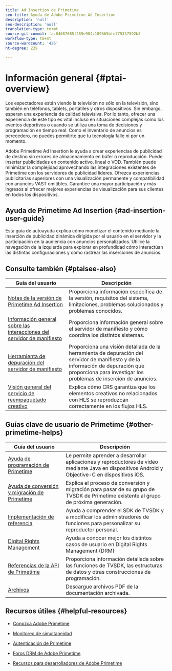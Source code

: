 ```yaml
---
title: Ad Insertion de Primetime
seo-title: Ayuda de Adobe Primetime Ad Insertion
description: 'null'
seo-description: 'null'
translation-type: tm+mt
source-git-commit: fac84687085f289e984c189665bfe775337592b3
workflow-type: tm+mt
source-wordcount: '426'
ht-degree: 22%

---
```



# Información general {#ptai-overview}

Los espectadores están viendo la televisión no sólo en la televisión, sino también en teléfonos, tablets, portátiles y otros dispositivos. Sin embargo, esperan una experiencia de calidad televisiva. Por lo tanto, ofrecer una experiencia de este tipo es vital incluso en situaciones complejas como los eventos deportivos o cuando se utiliza una toma de decisiones y programación en tiempo real. Como el inventario de anuncios es perecedero, no puedes permitirte que tu tecnología falle ni por un momento.

Adobe Primetime Ad Insertion le ayuda a crear experiencias de publicidad de destino sin errores de almacenamiento en búfer o reproducción. Puede insertar publicidades en contenido activo, lineal o VOD. También puede minimizar la complejidad aprovechando las integraciones existentes de Primetime con los servidores de publicidad líderes. Ofrezca experiencias publicitarias superiores con una visualización permanente y compatibilidad con anuncios VAST omitibles. Garantice una mayor participación y más ingresos al ofrecer mejores experiencias de visualización para sus clientes en todos los dispositivos.

## Ayuda de Primetime Ad Insertion {#ad-insertion-user-guide}

Esta guía de autoayuda explica cómo monetizar el contenido mediante la inserción de publicidad dinámica dirigida por el usuario en el servidor y la participación en la audiencia con anuncios personalizados. Utilice la navegación de la izquierda para explorar en profundidad cómo interactúan las distintas configuraciones y cómo rastrear las inserciones de anuncios.

## Consulte también {#ptaisee-also}

| Guía del usuario | Descripción |
|---|---|
| [Notas de la versión de Primetime Ad Insertion](../release-notes/ptai-19x-release-notes.md) | Proporciona información específica de la versión, requisitos del sistema, limitaciones, problemas solucionados y problemas conocidos. |
| [Información general sobre las interacciones del servidor de manifiesto](msapi-topics/ms-overview.md) | Proporciona información general sobre el servidor de manifiesto y cómo coordina los distintos sistemas. |
| [Herramienta de depuración del servidor de manifiesto](manifest-server-debugging-tool.md) | Proporciona una visión detallada de la herramienta de depuración del servidor de manifiesto y de la información de depuración que proporciona para investigar los problemas de inserción de anuncios. |
| [Visión general del servicio de reempaquetado creativo](creative-repackaging-service/crs-overview.md) | Explica cómo CRS garantiza que los elementos creativos no relacionados con HLS se reproduzcan correctamente en los flujos HLS. |

## Guías clave de usuario de Primetime {#other-primetime-helps}

| Guía del usuario | Descripción |
|---|---|
| [Ayuda de programación de Primetime](../programming/home.md) | Le permite aprender a desarrollar aplicaciones y reproductores de vídeo mediante Java en dispositivos Android y Objective-C en dispositivos iOS. |
| [Ayuda de conversión y migración de Primetime](../migration-guides/home.md) | Explica el proceso de conversión y migración para pasar de su grupo de TVSDK de Primetime existente al grupo de próxima generación. |
| [Implementación de referencia](../android-reference-implementation/home.md) | Ayuda a comprender el SDK de TVSDK y a modificar los administradores de funciones para personalizar su reproductor personal. |
| [Digital Rights Management](../digital-rights-management/home.md) | Ayuda a conocer mejor los distintos casos de usuario en Digital Rights Management (DRM) |
| [Referencias de la API de Primetime](../reference/api-references.md) | Proporciona información detallada sobre las funciones de TVSDK, las estructuras de datos y otras construcciones de programación. |
| [Archivos](https://helpx.adobe.com/primetime/archives.html) | Descargue archivos PDF de la documentación archivada. |

## Recursos útiles {#helpful-resources}

* [Conozca Adobe Primetime](https://www.adobe.com/in/marketing/primetime.html)

* [Monitoreo de simultaneidad](https://tve.helpdocsonline.com/concurrency-monitoring-introduction)

* [Autenticación de Primetime](https://tve.helpdocsonline.com/home)

* [Foros DRM de Adobe Primetime](https://forums.adobe.com/community/adobe_access)

* [Recursos para desarrolladores de Adobe Primetime](https://www.adobe.com/devnet/primetime.html)